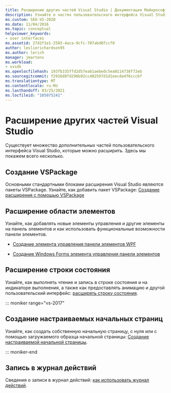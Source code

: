 ```yaml
---
title: Расширение других частей Visual Studio | Документация Майкрософт
description: Узнайте о частях пользовательского интерфейса Visual Studio, которые можно расширить. Можно создать пакет VSPackage, записать его в журнал действий и расширить область элементов и строку состояния.
ms.custom: SEO-VS-2020
ms.date: 11/04/2016
ms.topic: conceptual
helpviewer_keywords:
- user interfaces
ms.assetid: 27d2f1e1-2503-4aca-9cfc-707abd07ccf0
author: leslierichardson95
ms.author: lerich
manager: jmartens
ms.workload:
- vssdk
ms.openlocfilehash: 193fb335ffd2d57eab1aebedc5ea0114738f72eb
ms.sourcegitcommit: f2916d8fd296b92cc402597d1d1eecda4f6cccbf
ms.translationtype: MT
ms.contentlocale: ru-RU
ms.lasthandoff: 03/25/2021
ms.locfileid: "105075241"
---
```

# <a name="extend-other-parts-of-visual-studio"></a>Расширение других частей Visual Studio

Существует множество дополнительных частей пользовательского интерфейса Visual Studio, которые можно расширить. Здесь мы покажем всего несколько.

## <a name="create-a-vspackage"></a>Создание VSPackage

Основными стандартными блоками расширения Visual Studio являются пакеты VSPackage.  Узнайте, как добавить пакет VSPackage: [Создание расширения с помощью VSPackage](../extensibility/creating-an-extension-with-a-vspackage.md)

## <a name="extend-the-toolbox"></a>Расширение области элементов

Узнайте, как добавлять новые элементы управления и другие элементы на панель элементов и как использовать функциональные возможности панели элементов.

- [Создание элемента управления панели элементов WPF](../extensibility/creating-a-wpf-toolbox-control.md)

- [Создание Windows Forms элемента управления панели элементов](../extensibility/creating-a-windows-forms-toolbox-control.md)

## <a name="extend-the-status-bar"></a>Расширение строки состояния

Узнайте, как выполнять чтение и запись в строке состояния и на индикаторе выполнения, а также как предоставлять анимацию и другой пользовательский интерфейс: [расширять строку состояния](../extensibility/extending-the-status-bar.md).

::: moniker range="vs-2017"

## <a name="create-custom-start-pages"></a>Создание настраиваемых начальных страниц

Узнайте, как создать собственную начальную страницу, с нуля или с помощью загружаемого образца начальной страницы: [Создание настраиваемой начальной страницы](../extensibility/creating-a-custom-start-page.md).

::: moniker-end

## <a name="write-to-the-activity-log"></a>Запись в журнал действий

Сведения о записи в журнал действий: [как использовать журнал действий](../extensibility/how-to-use-the-activity-log.md).
